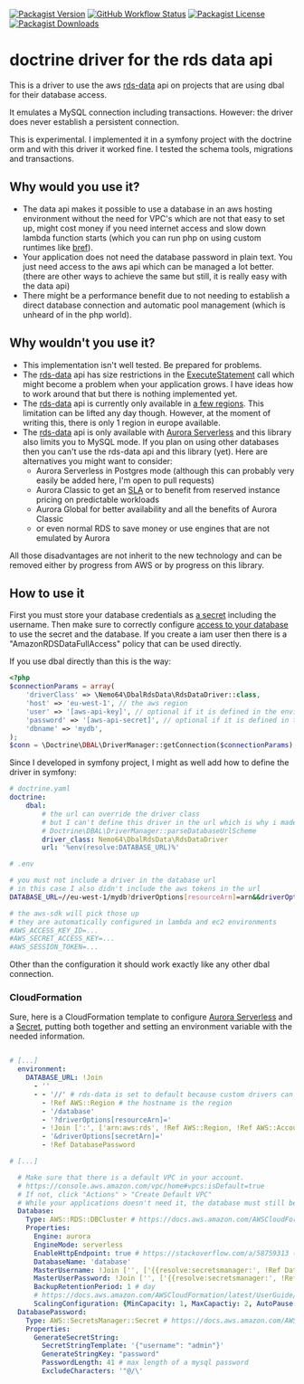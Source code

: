 [![Packagist Version](https://img.shields.io/packagist/v/Nemo64/dbal-rds-data)](https://packagist.org/packages/nemo64/dbal-rds-data)
[![GitHub Workflow Status](https://img.shields.io/github/workflow/status/Nemo64/dbal-rds-data/Test?label=tests)](https://github.com/Nemo64/dbal-rds-data/actions?query=workflow%3ATest)
[![Packagist License](https://img.shields.io/packagist/l/Nemo64/dbal-rds-data)](https://github.com/Nemo64/dbal-rds-data/blob/master/LICENSE)
[![Packagist Downloads](https://img.shields.io/packagist/dm/Nemo64/dbal-rds-data)](https://packagist.org/packages/nemo64/dbal-rds-data)

# doctrine driver for the rds data api

This is a driver to use the aws [rds-data] api on projects
that are using dbal for their database access.

It emulates a MySQL connection including transactions.
However: the driver does never establish a persistent connection.

This is experimental. I implemented it in a symfony project
with the doctrine orm and with this driver it worked fine.
I tested the schema tools, migrations and transactions. 

## Why would you use it?

- The data api makes it possible to use a database in an aws hosting environment
  without the need for VPC's which are not that easy to set up,
  might cost money if you need internet access
  and slow down lambda function starts
  (which you can run php on using custom runtimes like [bref]).
- Your application does not need the database password in plain text.
  You just need access to the aws api which can be managed a lot better.
  (there are other ways to achieve the same but still, it is really easy with the data api)
- There might be a performance benefit due to not needing to establish
  a direct database connection and automatic pool management
  (which is unheard of in the php world).
  
## Why wouldn't you use it?

- This implementation isn't well tested. Be prepared for problems.
- The [rds-data] api has size restrictions in the [ExecuteStatement] call
  which might become a problem when your application grows.
  I have ideas how to work around that but there is nothing implemented yet.
- The [rds-data] api is currently only available in [a few regions]. This limitation can be lifted any day though.
  However, at the moment of writing this, there is only 1 region in europe available.
- The [rds-data] api is only available with [Aurora Serverless] and this library also limits you to MySQL mode.
  If you plan on using other databases then you can't use the rds-data api and this library (yet).
  Here are alternatives you might want to consider:
  - Aurora Serverless in Postgres mode (although this can probably very easily be added here, I'm open to pull requests)
  - Aurora Classic to get an [SLA] or to benefit from reserved instance pricing on predictable workloads
  - Aurora Global for better availability and all the benefits of Aurora Classic
  - or even normal RDS to save money or use engines that are not emulated by Aurora 
  
All those disadvantages are not inherit to the new technology and can be removed
either by progress from AWS or by progress on this library.

## How to use it

First you must store your database credentials as [a secret] including the username.
Then make sure to correctly configure [access to your database] to use the secret and the database.
If you create a iam user then there is a "AmazonRDSDataFullAccess" policy that can be used directly.

If you use dbal directly than this is the way:

```php
<?php
$connectionParams = array(
    'driverClass' => \Nemo64\DbalRdsData\RdsDataDriver::class,
    'host' => 'eu-west-1', // the aws region
    'user' => '[aws-api-key]', // optional if it is defined in the environment 
    'password' => '[aws-api-secret]', // optional if it is defined in the environment
    'dbname' => 'mydb',
);
$conn = \Doctrine\DBAL\DriverManager::getConnection($connectionParams);
```

Since I developed in symfony project, I might as well add how to define the driver in symfony:

```yaml
# doctrine.yaml
doctrine:
    dbal:
        # the url can override the driver class
        # but I can't define this driver in the url which is why i made it the default
        # Doctrine\DBAL\DriverManager::parseDatabaseUrlScheme
        driver_class: Nemo64\DbalRdsData\RdsDataDriver
        url: '%env(resolve:DATABASE_URL)%'
```
```sh
# .env

# you must not include a driver in the database url
# in this case I also didn't include the aws tokens in the url 
DATABASE_URL=//eu-west-1/mydb?driverOptions[resourceArn]=arn&&driverOptions[secretArn]=arn

# the aws-sdk will pick those up
# they are automatically configured in lambda and ec2 environments 
#AWS_ACCESS_KEY_ID=...
#AWS_SECRET_ACCESS_KEY=...
#AWS_SESSION_TOKEN=...
```

Other than the configuration it should work exactly like any other dbal connection.

### CloudFormation

Sure, here is a CloudFormation template to configure [Aurora Serverless] and a [Secret],
putting both together and setting an environment variable with the needed information.

```yaml

# [...]
  environment:
    DATABASE_URL: !Join
      - ''
      - - '//' # rds-data is set to default because custom drivers can't be named in a way that they can be used here
        - !Ref AWS::Region # the hostname is the region
        - '/database'
        - '?driverOptions[resourceArn]='
        - !Join [':', ['arn:aws:rds', !Ref AWS::Region, !Ref AWS::AccountId, 'cluster', !Ref Database]]
        - '&driverOptions[secretArn]='
        - !Ref DatabasePassword

# [...]

  # Make sure that there is a default VPC in your account.
  # https://console.aws.amazon.com/vpc/home#vpcs:isDefault=true
  # If not, click "Actions" > "Create Default VPC"
  # While your applications doesn't need it, the database must still be provisioned into a VPC so use the default. 
  Database:
    Type: AWS::RDS::DBCluster # https://docs.aws.amazon.com/AWSCloudFormation/latest/UserGuide/aws-resource-rds-dbcluster.html
    Properties:
      Engine: aurora
      EngineMode: serverless
      EnableHttpEndpoint: true # https://stackoverflow.com/a/58759313 (not fully documented in every language yet)
      DatabaseName: 'database'
      MasterUsername: !Join ['', ['{{resolve:secretsmanager:', !Ref DatabasePassword, ':SecretString:username}}']]
      MasterUserPassword: !Join ['', ['{{resolve:secretsmanager:', !Ref DatabasePassword, ':SecretString:password}}']]
      BackupRetentionPeriod: 1 # day
      # https://docs.aws.amazon.com/AWSCloudFormation/latest/UserGuide/aws-properties-rds-dbcluster-scalingconfiguration.html
      ScalingConfiguration: {MinCapacity: 1, MaxCapactiy: 2, AutoPause: true}
  DatabasePassword:
    Type: AWS::SecretsManager::Secret # https://docs.aws.amazon.com/AWSCloudFormation/latest/UserGuide/aws-resource-secretsmanager-secret.html
    Properties:
      GenerateSecretString:
        SecretStringTemplate: '{"username": "admin"}'
        GenerateStringKey: "password"
        PasswordLength: 41 # max length of a mysql password
        ExcludeCharacters: '"@/\'
```


[rds-data]: https://docs.aws.amazon.com/AmazonRDS/latest/AuroraUserGuide/data-api.html
[bref]: https://bref.sh/
[ExecuteStatement]: https://docs.aws.amazon.com/rdsdataservice/latest/APIReference/API_ExecuteStatement.html
[a few regions]: https://docs.aws.amazon.com/AmazonRDS/latest/AuroraUserGuide/data-api.html#data-api.regions
[Aurora Serverless]: https://aws.amazon.com/de/rds/aurora/serverless/
[SLA]: https://aws.amazon.com/de/rds/aurora/sla/
[access to your database]: https://docs.aws.amazon.com/AmazonRDS/latest/AuroraUserGuide/data-api.html#data-api.access
[a secret]: https://docs.aws.amazon.com/AmazonRDS/latest/AuroraUserGuide/data-api.html#data-api.secrets
[Secret]: https://aws.amazon.com/de/secrets-manager/
